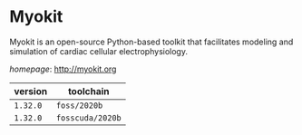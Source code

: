 # Myokit

Myokit is an open-source Python-based toolkit that facilitates modeling and simulation of cardiac cellular electrophysiology.

*homepage*: <http://myokit.org>

version | toolchain
--------|----------
``1.32.0`` | ``foss/2020b``
``1.32.0`` | ``fosscuda/2020b``

